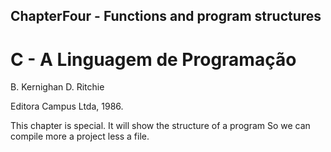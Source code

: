 ## ChapterFour - Functions and program structures
# C - A Linguagem de Programação
B. Kernighan D. Ritchie

Editora Campus Ltda, 1986.

This chapter is special. It will show the structure of a program
So we can compile more a project less a file.
